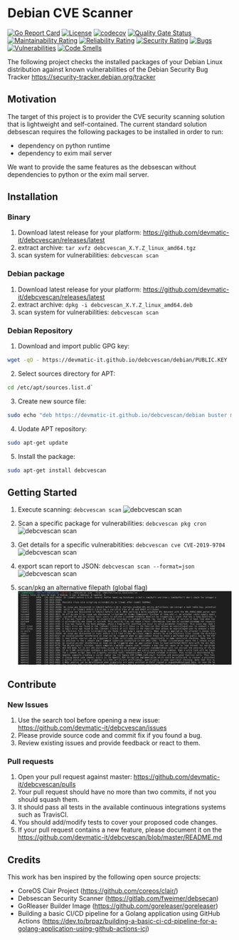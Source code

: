 # Debian CVE Scanner

[![Go Report Card](https://goreportcard.com/badge/github.com/devmatic-it/debcvescan)](https://goreportcard.com/report/github.com/devmatic-it/debcvescan)
[![License](https://img.shields.io/badge/License-Apache%202.0-blue.svg)](https://github.com/devmatic-it/debcvescan/blob/master/LICENSE)
[![codecov](https://codecov.io/gh/devmatic-it/debcvescan/branch/master/graph/badge.svg)](https://codecov.io/gh/devmatic-it/debcvescan)
[![Quality Gate Status](https://sonarcloud.io/api/project_badges/measure?project=devmatic-it_debcvescan&metric=alert_status)](https://sonarcloud.io/dashboard?id=devmatic-it_debcvescan)
[![Maintainability Rating](https://sonarcloud.io/api/project_badges/measure?project=devmatic-it_debcvescan&metric=sqale_rating)](https://sonarcloud.io/dashboard?id=devmatic-it_debcvescan)
[![Reliability Rating](https://sonarcloud.io/api/project_badges/measure?project=devmatic-it_debcvescan&metric=reliability_rating)](https://sonarcloud.io/dashboard?id=devmatic-it_debcvescan)
[![Security Rating](https://sonarcloud.io/api/project_badges/measure?project=devmatic-it_debcvescan&metric=security_rating)](https://sonarcloud.io/dashboard?id=devmatic-it_debcvescan)
[![Bugs](https://sonarcloud.io/api/project_badges/measure?project=devmatic-it_debcvescan&metric=bugs)](https://sonarcloud.io/dashboard?id=devmatic-it_debcvescan)
[![Vulnerabilities](https://sonarcloud.io/api/project_badges/measure?project=devmatic-it_debcvescan&metric=vulnerabilities)](https://sonarcloud.io/dashboard?id=devmatic-it_debcvescan)
[![Code Smells](https://sonarcloud.io/api/project_badges/measure?project=devmatic-it_debcvescan&metric=code_smells)](https://sonarcloud.io/dashboard?id=devmatic-it_debcvescan)

The following project checks the installed packages of your Debian Linux distribution against known vulnerabilities of the Debian Security Bug Tracker <https://security-tracker.debian.org/tracker>

## Motivation

The target of this project is to provider the CVE security scanning solution that is lightweight and self-contained. The current standard solution debsescan requires the following packages to be installed in order to run:

- dependency on python runtime
- dependency to exim mail server

We want to provide the same features as the debsescan without dependencies to python or the exim mail server.

## Installation

### Binary

1. Download latest release for your platform: <https://github.com/devmatic-it/debcvescan/releases/latest>
2. extract archive: `tar xvfz debcvescan_X.Y.Z_linux_amd64.tgz`
3. scan system for vulnerabilities: `debcvescan scan`

### Debian package

1. Download latest release for your platform: <https://github.com/devmatic-it/debcvescan/releases/latest>
2. extract archive: `dpkg -i debcvescan_X.Y.Z_linux_amd64.deb`
3. scan system for vulnerabilities: `debcvescan scan`

### Debian Repository

1. Download and import public GPG key:

```bash
wget -qO - https://devmatic-it.github.io/debcvescan/debian/PUBLIC.KEY | sudo apt-key add -
```

2. Select sources directory for APT:

```bash
cd /etc/apt/sources.list.d`
```

3. Create new source file:

```bash
sudo echo "deb https://devmatic-it.github.io/debcvescan/debian buster main" > devmatic-it.list
```

4. Uodate APT repository:

```bash
sudo apt-get update
```

5. Install the package:

```bash
sudo apt-get install debcvescan
```

## Getting Started

1. Execute scanning: `debcvescan scan`
![debcvescan scan](https://github.com/devmatic-it/debcvescan/blob/master/docs/img/debcvescan_scan.png)

2. Scan a specific package for vulnerabilities: `debcvescan pkg cron`
![debcvescan scan](https://github.com/devmatic-it/debcvescan/blob/master/docs/img/debcvescan_pkg.png)

3. Get details for a specific vulnerabitities: `debcvescan cve CVE-2019-9704`
![debcvescan scan](https://github.com/devmatic-it/debcvescan/blob/master/docs/img/debcvescan_cve.png)

4. export scan report to JSON: `debcvescan scan --format=json`
![debcvescan scan](https://github.com/devmatic-it/debcvescan/blob/master/docs/img/debcvescan_scan_json.png)

5. scan/pkg an alternative filepath (global flag)
![debcvescan scan](https://github.com/devmatic-it/debcvescan/blob/master/docs/img/debcvescan_file.PNG)

## Contribute

### New Issues

1. Use the search tool before opening a new issue: <https://github.com/devmatic-it/debcvescan/issues>
2. Please provide source code and commit fix if you found a bug.
3. Review existing issues and provide feedback or react to them.

### Pull requests

1. Open your pull request against master:  <https://github.com/devmatic-it/debcvescan/pulls>
2. Your pull request should have no more than two commits, if not you should squash them.
3. It should pass all tests in the available continuous integrations systems such as TravisCI.
4. You should add/modify tests to cover your proposed code changes.
5. If your pull request contains a new feature, please document it on the <https://github.com/devmatic-it/debcvescan/blob/master/README.md>

## Credits

This work has ben inspired by the following open source projects:

- CoreOS Clair Project (<https://github.com/coreos/clair/>)
- Debsescan Security Scanner (<https://gitlab.com/fweimer/debsecan>)
- GoRleaser Builder Image (<https://github.com/goreleaser/goreleaser>)
- Building a basic CI/CD pipeline for a Golang application using GitHub Actions
(<https://dev.to/brpaz/building-a-basic-ci-cd-pipeline-for-a-golang-application-using-github-actions-icj>)
